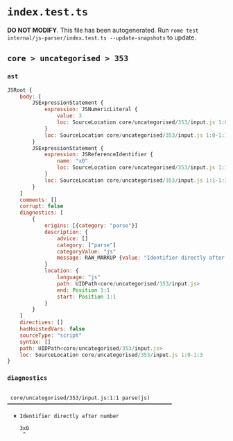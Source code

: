 # `index.test.ts`

**DO NOT MODIFY**. This file has been autogenerated. Run `rome test internal/js-parser/index.test.ts --update-snapshots` to update.

## `core > uncategorised > 353`

### `ast`

```javascript
JSRoot {
	body: [
		JSExpressionStatement {
			expression: JSNumericLiteral {
				value: 3
				loc: SourceLocation core/uncategorised/353/input.js 1:0-1:1
			}
			loc: SourceLocation core/uncategorised/353/input.js 1:0-1:1
		}
		JSExpressionStatement {
			expression: JSReferenceIdentifier {
				name: "x0"
				loc: SourceLocation core/uncategorised/353/input.js 1:1-1:3 (x0)
			}
			loc: SourceLocation core/uncategorised/353/input.js 1:1-1:3
		}
	]
	comments: []
	corrupt: false
	diagnostics: [
		{
			origins: [{category: "parse"}]
			description: {
				advice: []
				category: ["parse"]
				categoryValue: "js"
				message: RAW_MARKUP {value: "Identifier directly after number"}
			}
			location: {
				language: "js"
				path: UIDPath<core/uncategorised/353/input.js>
				end: Position 1:1
				start: Position 1:1
			}
		}
	]
	directives: []
	hasHoistedVars: false
	sourceType: "script"
	syntax: []
	path: UIDPath<core/uncategorised/353/input.js>
	loc: SourceLocation core/uncategorised/353/input.js 1:0-1:3
}
```

### `diagnostics`

```

 core/uncategorised/353/input.js:1:1 parse(js) ━━━━━━━━━━━━━━━━━━━━━━━━━━━━━━━━━━━━━━━━━━━━━━━━━━━━━

  ✖ Identifier directly after number

    3x0
     ^


```
